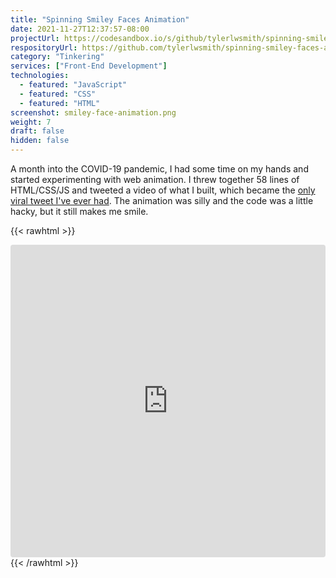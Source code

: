 ```yaml
---
title: "Spinning Smiley Faces Animation"
date: 2021-11-27T12:37:57-08:00
projectUrl: https://codesandbox.io/s/github/tylerlwsmith/spinning-smiley-faces-animation/tree/main/
respositoryUrl: https://github.com/tylerlwsmith/spinning-smiley-faces-animation
category: "Tinkering"
services: ["Front-End Development"]
technologies:
  - featured: "JavaScript"
  - featured: "CSS"
  - featured: "HTML"
screenshot: smiley-face-animation.png
weight: 7
draft: false
hidden: false
---
```


A month into the COVID-19 pandemic, I had some time on my hands and started experimenting with web animation. I threw together 58 lines of HTML/CSS/JS and tweeted a video of what I built, which became the [only viral tweet I've ever had](https://twitter.com/tylerlwsmith/status/1252026273007677441?ref_src=twsrc%5Etfw%7Ctwcamp%5Etweetembed%7Ctwterm%5E1252026273007677441%7Ctwgr%5E%7Ctwcon%5Es1_&ref_url=http%3A%2F%2F192.168.1.135%3A1313%2Fprojects%2Fsmiley-face-animation%2F). The animation was silly and the code was a little hacky, but it still makes me smile.

{{< rawhtml >}}

<iframe 
  src="https://codesandbox.io/embed/github/tylerlwsmith/spinning-smiley-faces-animation/tree/main/?fontsize=14&hidenavigation=1&theme=dark"
  style="width:100%; height:500px; border:0; border-radius: 4px; overflow:hidden;"
  title="tylerlwsmith/spinning-smiley-face-animation"
  allow="accelerometer; ambient-light-sensor; camera; encrypted-media; geolocation; gyroscope; hid; microphone; midi; payment; usb; vr; xr-spatial-tracking"
  sandbox="allow-forms allow-modals allow-popups allow-presentation allow-same-origin allow-scripts"
></iframe>
{{< /rawhtml >}}

